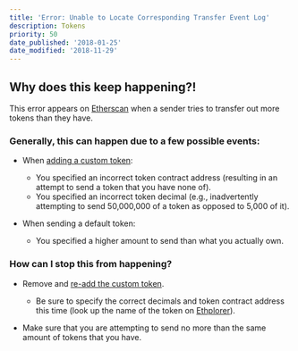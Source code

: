 ```yaml
---
title: 'Error: Unable to Locate Corresponding Transfer Event Log'
description: Tokens
priority: 50
date_published: '2018-01-25'
date_modified: '2018-11-29'
---
```


## Why does this keep happening?!

This error appears on [Etherscan](https://etherscan.io) when a sender tries to transfer out more tokens than they have.

### Generally, this can happen due to a few possible events:

* When [adding a custom token](/how-to/sending/sending-and-adding-tokens):
  * You specified an incorrect token contract address (resulting in an attempt to send a token that you have none of).
  * You specified an incorrect token decimal (e.g., inadvertently attempting to send 50,000,000 of a token as opposed to 5,000 of it).

* When sending a default token:
  * You specified a higher amount to send than what you actually own.

### How can I stop this from happening?

* Remove and [re-add the custom token](/how-to/sending/sending-and-adding-tokens).
  * Be sure to specify the correct decimals and token contract address this time (look up the name of the token on [Ethplorer](https://ethplorer.io)).

* Make sure that you are attempting to send no more than the same amount of tokens that you have.
